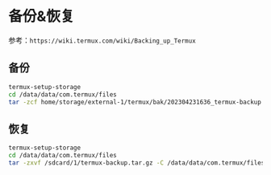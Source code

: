 # 备份&恢复

参考：`https://wiki.termux.com/wiki/Backing_up_Termux`

## 备份

```bash
termux-setup-storage
cd /data/data/com.termux/files
tar -zcf home/storage/external-1/termux/bak/202304231636_termux-backup.tar.gz home usr

```

## 恢复

```bash
termux-setup-storage
cd /data/data/com.termux/files
tar -zxvf /sdcard/1/termux-backup.tar.gz -C /data/data/com.termux/files --recursive-unlink --preserve-permissions
```
